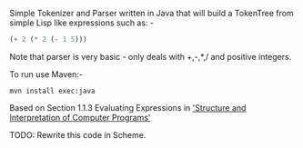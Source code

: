 
Simple Tokenizer and Parser written in Java that will build a TokenTree
from simple Lisp like expressions such as: -
```Scheme
(+ 2 (* 2 (- 1 5)))
```

Note that parser is very basic - only deals with +,-,\*,/ and positive integers.


To run use Maven:-
```
mvn install exec:java
```

Based on Section 1.1.3 Evaluating Expressions in 
['Structure and Interpretation of Computer Programs'](https://mitpress.mit.edu/sicp/full-text/book/book-Z-H-1.html)


TODO: Rewrite this code in Scheme.

